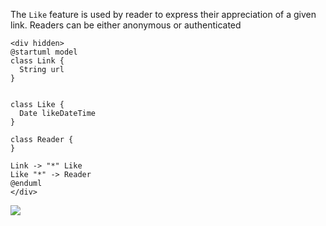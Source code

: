 The `Like` feature is used by reader to express their appreciation of a given link. Readers can be either anonymous or authenticated

```
<div hidden>
@startuml model
class Link {
  String url
}


class Like {
  Date likeDateTime
}

class Reader {
}

Link -> "*" Like
Like "*" -> Reader
@enduml
</div>
```

![](model.svg)
